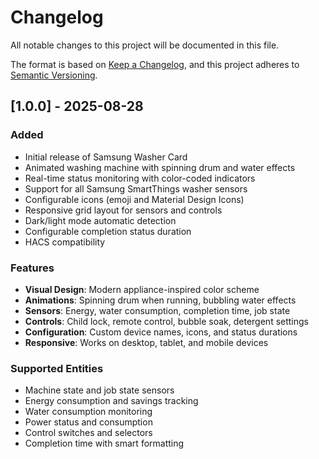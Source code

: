 # Changelog

All notable changes to this project will be documented in this file.

The format is based on [Keep a Changelog](https://keepachangelog.com/en/1.0.0/),
and this project adheres to [Semantic Versioning](https://semver.org/spec/v2.0.0.html).

## [1.0.0] - 2025-08-28

### Added
- Initial release of Samsung Washer Card
- Animated washing machine with spinning drum and water effects
- Real-time status monitoring with color-coded indicators
- Support for all Samsung SmartThings washer sensors
- Configurable icons (emoji and Material Design Icons)
- Responsive grid layout for sensors and controls
- Dark/light mode automatic detection
- Configurable completion status duration
- HACS compatibility

### Features
- **Visual Design**: Modern appliance-inspired color scheme
- **Animations**: Spinning drum when running, bubbling water effects
- **Sensors**: Energy, water consumption, completion time, job state
- **Controls**: Child lock, remote control, bubble soak, detergent settings
- **Configuration**: Custom device names, icons, and status durations
- **Responsive**: Works on desktop, tablet, and mobile devices

### Supported Entities
- Machine state and job state sensors
- Energy consumption and savings tracking
- Water consumption monitoring
- Power status and consumption
- Control switches and selectors
- Completion time with smart formatting
